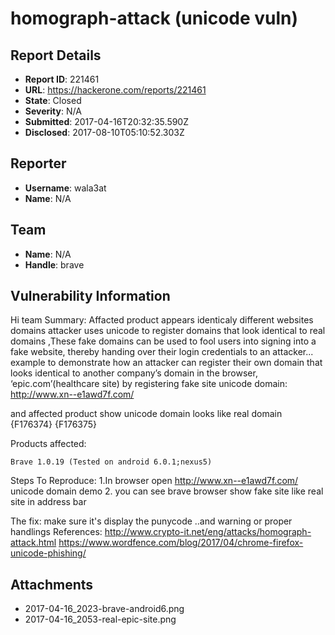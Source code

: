 # homograph-attack (unicode vuln)

## Report Details
- **Report ID**: 221461
- **URL**: https://hackerone.com/reports/221461
- **State**: Closed
- **Severity**: N/A
- **Submitted**: 2017-04-16T20:32:35.590Z
- **Disclosed**: 2017-08-10T05:10:52.303Z

## Reporter
- **Username**: wala3at
- **Name**: N/A

## Team
- **Name**: N/A
- **Handle**: brave

## Vulnerability Information
Hi team
Summary:
Affacted product  appears identicaly different  websites domains
attacker  uses unicode to register domains that look identical to real domains ,These fake domains can be used  to fool users into signing into a fake website, thereby handing over their login credentials to an attacker...
example to demonstrate how an attacker can register their own domain that looks identical to another company’s domain in the browser, 
  ‘epic.com’(healthcare site)  by registering fake site  unicode domain: http://www.xn--e1awd7f.com/

and affected product show unicode domain looks like real domain 
{F176374}
{F176375}

Products affected:

    Brave 1.0.19 (Tested on android 6.0.1;nexus5)

Steps To Reproduce:
1.In browser open http://www.xn--e1awd7f.com/ unicode domain demo 
2. you can see brave browser show fake site like real site in address bar

 
The fix:
 make sure it's display the punycode ..and warning or proper handlings
References:
 http://www.crypto-it.net/eng/attacks/homograph-attack.html
  https://www.wordfence.com/blog/2017/04/chrome-firefox-unicode-phishing/



## Attachments
- 2017-04-16_2023-brave-android6.png
- 2017-04-16_2053-real-epic-site.png
